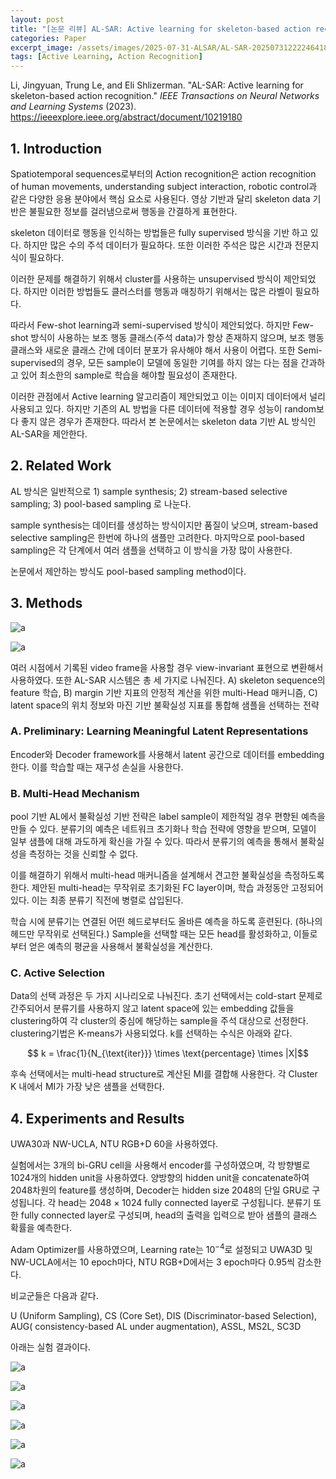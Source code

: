 ```yaml
---
layout: post
title: "[논문 리뷰] AL-SAR: Active learning for skeleton-based action recognition"
categories: Paper
excerpt_image: /assets/images/2025-07-31-ALSAR/AL-SAR-20250731222246418.webp
tags: [Active Learning, Action Recognition]
---
```


Li, Jingyuan, Trung Le, and Eli Shlizerman. "AL-SAR: Active learning for skeleton-based action recognition." _IEEE Transactions on Neural Networks and Learning Systems_ (2023). https://ieeexplore.ieee.org/abstract/document/10219180

## 1. Introduction 

Spatiotemporal sequences로부터의 Action recognition은 action recognition of human movements, understanding subject interaction, robotic control과 같은 다양한 응용 분야에서 핵심 요소로 사용된다. 영상 기반과 달리 skeleton data 기반은 불필요한 정보를 걸러냄으로써 행동을 간결하게 표현한다.

skeleton 데이터로 행동을 인식하는 방법들은 fully supervised 방식을 기반 하고 있다. 하지만 많은 수의 주석 데이터가 필요하다. 또한 이러한 주석은 많은 시간과 전문지식이 필요하다. 

이러한 문제를 해결하기 위해서 cluster를 사용하는 unsupervised 방식이 제안되었다. 하지만 이러한 방법들도 클러스터를 행동과 매칭하기 위해서는 많은 라벨이 필요하다.

따라서 Few-shot learning과 semi-supervised 방식이 제안되었다. 하지만 Few-shot 방식이 사용하는 보조 행동 클래스(주석 data)가 항상 존재하지 않으며, 보조 행동 클래스와 새로운 클래스 간에 데이터 분포가 유사해야 해서 사용이 어렵다. 또한 Semi-supervised의 경우, 모든 sample이 모델에 동일한 기여를 하지 않는 다는 점을 간과하고 있어 최소한의 sample로 학습을 해야할 필요성이 존재한다.

이러한 관점에서 Active learning 알고리즘이 제안되었고 이는 이미지 데이터에서 널리 사용되고 있다. 하지만 기존의 AL 방법을 다른 데이터에 적용할 경우 성능이 random보다 좋지 않은 경우가 존재한다. 따라서 본 논문에서는 skeleton data 기반 AL 방식인 AL-SAR을 제안한다. 


## 2. Related Work

AL 방식은 일반적으로 1) sample synthesis; 2) stream-based selective sampling; 3) pool-based sampling 로 나눈다. 

sample synthesis는 데이터를 생성하는 방식이지만 품질이 낮으며, stream-based selective sampling은 한번에 하나의 샘플만 고려한다. 마지막으로 pool-based sampling은 각 단계에서 여러 샘플을 선택하고 이 방식을 가장 많이 사용한다.

논문에서 제안하는 방식도 pool-based sampling method이다. 


## 3. Methods

![a](/assets/images/2025-07-31-ALSAR/AL-SAR-20250731222246418.webp)

![a](/assets/images/2025-07-31-ALSAR/AL-SAR-20250731222235519.webp)

여러 시점에서 기록된 video frame을 사용할 경우 view-invariant 표현으로 변환해서 사용하였다. 또한 AL-SAR 시스템은 총 세 가지로 나눠진다. A) skeleton sequence의 feature 학습, B) margin 기반 지표의 안정적 계산을 위한 multi-Head 매커니즘, C) latent space의 위치 정보와 마진 기반 불확실성 지표를 통합해 샘플을 선택하는 전략

### A. Preliminary: Learning Meaningful Latent Representations

Encoder와 Decoder framework를 사용해서 latent 공간으로 데이터를 embedding한다. 이를 학습할 때는 재구성 손실을 사용한다.

### B. Multi-Head Mechanism

pool 기반 AL에서 불확실성 기반 전략은 label sample이 제한적일 경우 편향된 예측을 만들 수 있다. 분류기의 예측은 네트워크 초기화나 학습 전략에 영향을 받으며, 모델이 일부 샘플에 대해 과도하게 확신을 가질 수 있다. 따라서 분류기의 예측을 통해서 불확실성을 측정하는 것을 신뢰할 수 없다.

이를 해결하기 위해서 multi-head 매커니즘을 설계해서 견고한 불확실성을 측정하도록 한다. 제안된 multi-head는 무작위로 초기화된 FC layer이며, 학습 과정동안 고정되어 있다. 이는 최종 분류기 직전에 병렬로 삽입된다.

학습 시에 분류기는 연결된 어떤 헤드로부터도 올바른 예측을 하도록 훈련된다. (하나의 헤드만 무작위로 선택된다.) Sample을 선택할 때는 모든 head를 활성화하고, 이들로부터 얻은 예측의 평균을 사용해서 불확실성을 계산한다.

### C. Active Selection

Data의 선택 과정은 두 가지 시나리오로 나눠진다. 초기 선택에서는 cold-start 문제로 간주되어서 분류기를 사용하지 않고 latent space에 있는 embedding 값들을 clustering하여 각 cluster의 중심에 해당하는 sample을 주석 대상으로 선정한다. clustering기법은 K-means가 사용되었다. k를 선택하는 수식은 아래와 같다.

$$ k = \frac{1}{N_{\text{iter}}} \times \text{percentage} \times |X|$$

후속 선택에서는 multi-head structure로 계산된 MI를 결합해 사용한다. 각 Cluster K 내에서 MI가 가장 낮은 샘플을 선택한다.


## 4. Experiments and Results

UWA30과 NW-UCLA, NTU RGB+D 60을 사용하였다. 

실험에서는 3개의 bi-GRU cell을 사용해서 encoder를 구성하였으며, 각 방향별로 1024개의 hidden unit을 사용하였다. 양방향의 hidden unit을 concatenate하여 2048차원의 feature를 생성하며, Decoder는 hidden size 2048의 단일 GRU로 구성됩니다. 각 head는 2048 × 1024 fully connected layer로 구성됩니다. 분류기 또한 fully connected layer로 구성되며, head의 출력을 입력으로 받아 샘플의 클래스 확률을 예측한다.

Adam Optimizer를 사용하였으며, Learning rate는 $10^{-4}$로 설정되고 UWA3D 및 NW-UCLA에서는 10 epoch마다, NTU RGB+D에서는 3 epoch마다 0.95씩 감소한다.

비교군들은 다음과 같다.

U (Uniform Sampling), CS (Core Set), DIS (Discriminator-based Selection), AUG( consistency-based AL under augmentation), ASSL, MS2L, SC3D

아래는 실험 결과이다.

![a](/assets/images/2025-07-31-ALSAR/AL-SAR-20250731222111052.webp)

![a](/assets/images/2025-07-31-ALSAR/AL-SAR-20250731222123332.webp)

![a](/assets/images/2025-07-31-ALSAR/AL-SAR-20250731222137220.webp)

![a](/assets/images/2025-07-31-ALSAR/AL-SAR-20250731222149441.webp)

![a](/assets/images/2025-07-31-ALSAR/AL-SAR-20250731222159825.webp)

![a](/assets/images/2025-07-31-ALSAR/AL-SAR-20250731222209674.webp)
